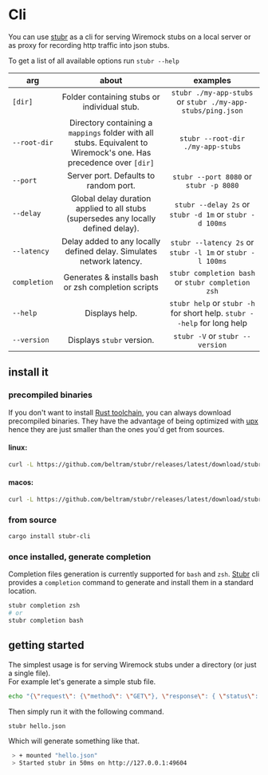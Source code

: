 # Cli

You can use [stubr](https://github.com/beltram/stubr) as a cli for serving Wiremock stubs on a local server or as proxy for recording http traffic into
json stubs.  

To get a list of all available options run `stubr --help`

| arg          |                                                       about                                                        |                                examples                                 |
|--------------|:------------------------------------------------------------------------------------------------------------------:|:-----------------------------------------------------------------------:|
| `[dir]`      |                                    Folder containing stubs or individual stub.                                     |       `stubr ./my-app-stubs` or `stubr ./my-app-stubs/ping.json`        |
| `--root-dir` | Directory containing a `mappings` folder with all stubs. Equivalent to Wiremock's one. Has precedence over `[dir]` |                    `stubr --root-dir ./my-app-stubs`                    |
| `--port`     |                                       Server port. Defaults to random port.                                        |                 `stubr --port 8080` or `stubr -p 8080`                  |
| `--delay`    |                 Global delay duration applied to all stubs (supersedes any locally defined delay).                 |         `stubr --delay 2s` or `stubr -d 1m` or `stubr -d 100ms`         |
| `--latency`  |                        Delay added to any locally defined delay. Simulates network latency.                        |        `stubr --latency 2s` or `stubr -l 1m` or `stubr -l 100ms`        |
| `completion` |                                Generates & installs bash or zsh completion scripts                                 |            `stubr completion bash` or `stubr completion zsh`            |
| `--help`     |                                                   Displays help.                                                   | `stubr help` or `stubr -h` for short help. `stubr --help` for long help |
| `--version`  |                                             Displays `stubr` version.                                              |                     `stubr -V` or `stubr --version`                     |

## install it
### precompiled binaries

If you don't want to install [Rust toolchain](https://rustup.rs/), you can always download precompiled binaries. They
have the advantage of being optimized with [upx](https://upx.github.io/) hence they are just smaller than the ones you'd
get from sources.

#### linux:
```bash
curl -L https://github.com/beltram/stubr/releases/latest/download/stubr-linux.tar.gz | tar xz - -C /usr/local/bin
```

#### macos:
```bash
curl -L https://github.com/beltram/stubr/releases/latest/download/stubr-macos.tar.gz | tar xz - -C /usr/local/bin
```

### from source
```bash
cargo install stubr-cli
```

### once installed, generate completion

Completion files generation is currently supported for `bash` and `zsh`. [Stubr](https://github.com/beltram/stubr) cli
provides a `completion` command to generate and install them in a standard location.

```bash
stubr completion zsh
# or
stubr completion bash
```

## getting started

The simplest usage is for serving Wiremock stubs under a directory (or just a single file).  
For example let's generate a simple stub file.

```bash
echo "{\"request\": {\"method\": \"GET\"}, \"response\": { \"status\": 200 }}" > hello.json
```

Then simply run it with the following command.

```bash
stubr hello.json
```

Which will generate something like that.

```bash
 > + mounted "hello.json"
 > Started stubr in 50ms on http://127.0.0.1:49604
```